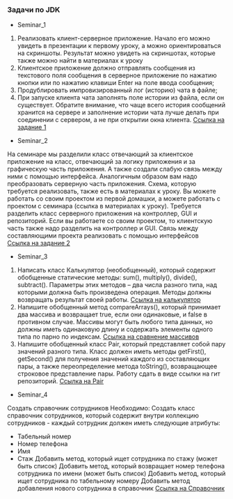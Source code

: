 ### Задачи по JDK
 * Seminar_1

1. Реализовать клиент-серверное приложение. Начало его можно увидеть в презентации к первому уроку, а можно ориентироваться на скриншоты. Результат можно увидеть на скриншотах, которые также можно найти в материалах к уроку
2. Клиентское приложение должно отправлять сообщения из текстового поля сообщения в серверное приложение по нажатию кнопки или по нажатию клавиши Enter на поле ввода сообщения;
3. Продублировать импровизированный лог (историю) чата в файле;
4. При запуске клиента чата заполнять поле истории из файла, если он существует. Обратите внимание, что чаще всего история сообщений хранится на сервере и заполнение истории чата лучше делать при соединении с сервером, а не при открытии окна клиента.
[Ссылка на задание 1](https://github.com/Kingofhell1/JavaDevelopmentKit/tree/main/src/JavaDEvelomentKitLessone1)

 * Seminar_2

 На семинаре мы разделили класс отвечающий за клиентское приложение на класс, отвечающий за логику приложения и за графическую часть приложения. А также создали слабую связь между ними с помощью интерфейса.
 Аналогичным образом вам надо преобразовать серверную часть приложения. Схема, которую требуется реализовать, также есть в материалах к уроку.
 Вы можете работать со своим проектом из первой домашки, а можете работать с проектом с семинара (ссылка в материалах к уроку).
 Требуется разделить класс серверного приложения на контроллер, GUI и репозиторий.
 Если вы работаете со своим проектом, то клиентскую часть также надо разделить на контроллер и GUI.
 Связь между составляющими проекта реализовать с помощью интерфейсов\
 [Ссылка на задание 2](https://github.com/Kingofhell1/JavaDevelopmentKit/tree/main/src/JavaDevelomentKitLesson2)
 
 * Seminar_3

1. Написать класс Калькулятор (необобщенный), который содержит обобщенные статические методы: sum(), multiply(), divide(), subtract(). Параметры этих методов – два числа разного типа, над которыми должна быть произведена операция. Методы должны возвращать результат своей работы.
[Ссылка на калькулятор](https://github.com/Kingofhell1/JavaDevelopmentKit/blob/main/src/JavaDelevomentKitLesson3/Calulator/Calculator.java)
2. Напишите обобщенный метод compareArrays(), который принимает два массива и возвращает true, если они одинаковые, и false в противном случае. Массивы могут быть любого типа данных, но должны иметь одинаковую длину и содержать элементы одного типа по парно по индексам.
[Ссылка на сравнение массивов](https://github.com/Kingofhell1/JavaDevelopmentKit/blob/main/src/JavaDelevomentKitLesson3/ArrayComparator/ArrayComparator.java)
3. Напишите обобщенный класс Pair, который представляет собой пару значений разного типа. Класс должен иметь методы getFirst(), getSecond() для получения значений каждого из составляющих пары, а также переопределение метода toString(), возвращающее строковое представление пары. Работу сдать в виде ссылки на гит репозиторий.
[Ссылка на Pair](https://github.com/Kingofhell1/JavaDevelopmentKit/blob/main/src/JavaDelevomentKitLesson3/Pair/Pair.java)

 * Seminar_4


Создать справочник сотрудников
   Необходимо:
   Создать класс справочник сотрудников, который содержит внутри
   коллекцию сотрудников - каждый сотрудник должен иметь следующие атрибуты:
   - Табельный номер
   - Номер телефона
   - Имя
   - Стаж
   Добавить метод, который ищет сотрудника по стажу (может быть список)
   Добавить метод, который возвращает номер телефона сотрудника по имени (может быть список)
   Добавить метод, который ищет сотрудника по табельному номеру
   Добавить метод добавления нового сотрудника в справочник
[Ссылка на Справочник](https://github.com/Kingofhell1/JavaDevelopmentKit/tree/main/src/JavaDevelomentKitLesson4/HandBook)